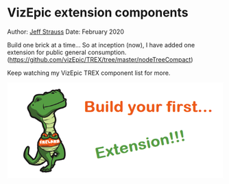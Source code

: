 # VizEpic extension components

Author: [Jeff Strauss](https://github.com/jstrauss18)
Date: February 2020

Build one brick at a time...  So at inception (now), I have added one extension for public general consumption.
(https://github.com/vizEpic/TREX/tree/master/nodeTreeCompact)

Keep watching my VizEpic TREX component list for more.

![TREX first extension image](./docs/TREX.png)